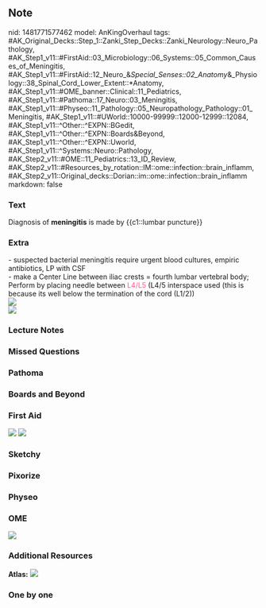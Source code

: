 ## Note
nid: 1481771577462
model: AnKingOverhaul
tags: #AK_Original_Decks::Step_1::Zanki_Step_Decks::Zanki_Neurology::Neuro_Pathology, #AK_Step1_v11::#FirstAid::03_Microbiology::06_Systems::05_Common_Causes_of_Meningitis, #AK_Step1_v11::#FirstAid::12_Neuro_&_Special_Senses::02_Anatomy_&_Physiology::38_Spinal_Cord_Lower_Extent::*Anatomy, #AK_Step1_v11::#OME_banner::Clinical::11_Pediatrics, #AK_Step1_v11::#Pathoma::17_Neuro::03_Meningitis, #AK_Step1_v11::#Physeo::11_Pathology::05_Neuropathology_Pathology::01_Meningitis, #AK_Step1_v11::#UWorld::10000-99999::12000-12999::12084, #AK_Step1_v11::^Other::^EXPN::BGedit, #AK_Step1_v11::^Other::^EXPN::Boards&Beyond, #AK_Step1_v11::^Other::^EXPN::Uworld, #AK_Step1_v11::^Systems::Neuro::Pathology, #AK_Step2_v11::#OME::11_Pediatrics::13_ID_Review, #AK_Step2_v11::#Resources_by_rotation::IM::ome::infection::brain_inflamm, #AK_Step2_v11::Original_decks::Dorian::im::ome::infection::brain_inflamm
markdown: false

### Text
<div>
  Diagnosis of <b>meningitis</b> is made by {{c1::lumbar puncture}}
</div>

### Extra
<div>
  <div>
    - suspected bacterial meningitis require urgent blood cultures,
    empiric antibiotics, LP with CSF
  </div>
  <div>
    - make a Center Line between iliac crests = fourth lumbar
    vertebral body; Perform by placing needle between <font color=
    "#FC5A8D">L4/L5</font> (L4/5 interspace used (this is because
    its well below the termination of the cord (L1/2))
  </div>
</div>
<div><img src="paste-9328668966913.jpg"></div>
<div><img src="paste-554115205693441.jpg"></div>

### Lecture Notes


### Missed Questions


### Pathoma


### Boards and Beyond


### First Aid
<img src="tmphKZs4p.png"> <img src="tmpYCEnu1.png">

### Sketchy


### Pixorize


### Physeo


### OME
<div class="ome-widget">
  <a href=
  "https://onlinemeded.org/spa/pediatrics?ref=anki"><img src=
  "_OME_AnkiFlashcards_Topic_3.png"></a>
</div>

### Additional Resources
<b>Atlas:</b> <img src="tmpyoN4Un.png">

### One by one

